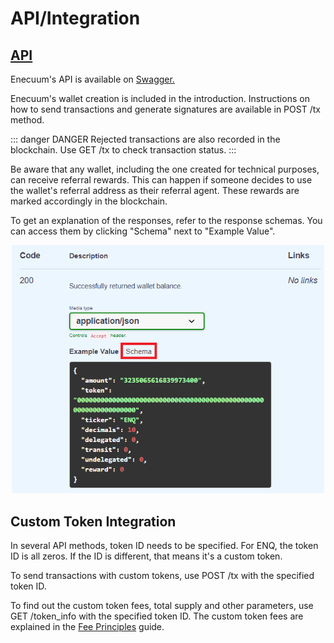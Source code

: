 # API/Integration

## [API](https://app.swaggerhub.com/apis-docs/enecuum/EnecuumNodeAPI/1.0.0)

Enecuum's API is available on [Swagger.](https://app.swaggerhub.com/apis-docs/enecuum/EnecuumNodeAPI/1.0.0)

Enecuum's wallet creation is included in the introduction. Instructions on how to send transactions and generate signatures are available in POST /tx method. 

::: danger DANGER
Rejected transactions are also recorded in the blockchain. Use GET /tx to check transaction status.
:::

Be aware that any wallet, including the one created for technical purposes, can receive referral rewards. This can happen if someone decides to use the wallet's referral address as their referral agent. These rewards are marked accordingly in the blockchain.

To get an explanation of the responses, refer to the response schemas. You can access them by clicking "Schema" next to "Example Value".

<p align = "center"> <img src="./img/api/schema.png" width = "500"> </p>

## Custom Token Integration

In several API methods, token ID needs to be specified. For ENQ, the token ID is all zeros. If the ID is different, that means it's a custom token.

To send transactions with custom tokens, use POST /tx with the specified token ID. 

To find out the custom token fees, total supply and other parameters, use GET /token_info with the specified token ID. The custom token fees are explained in the [Fee Principles](token-issue.md#fee-principles) guide.